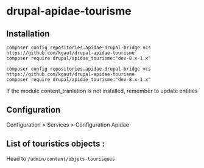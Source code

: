 # drupal-apidae-tourisme

## Installation

```
composer config repositories.apidae-drupal-bridge vcs https://github.com/kgaut/drupal-apidae-tourisme
composer require drupal/apidae_tourisme:"dev-8.x-1.x"
``` 

```
composer config repositories.apidae-drupal-bridge vcs https://github.com/kgaut/drupal-apidae-tourisme
composer require drupal/apidae_tourisme:"dev-8.x-1.x"
``` 

If the module content_tranlation is not installed, remember to update entities
## Configuration

Configuration > Services > Configuration Apidae

## List of touristics objects : 

Head to `/admin/content/objets-tourisques`